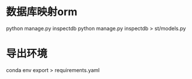 # 数据库映射orm
python manage.py inspectdb 
python manage.py inspectdb > st/models.py

# 导出环境
conda env export > requirements.yaml
